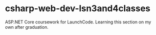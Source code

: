 # csharp-web-dev-lsn3and4classes
ASP.NET Core coursework for LaunchCode. Learning this section on my own after graduation.
